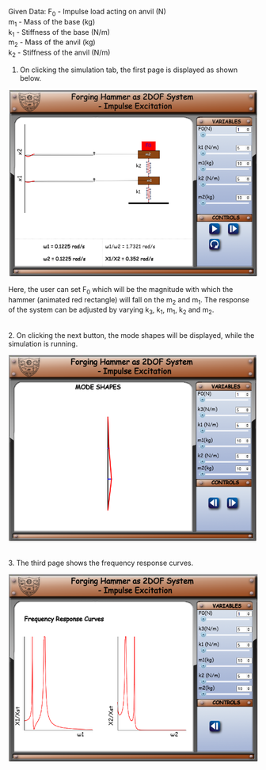 Given Data:
F<sub>0</sub> - Impulse load acting on anvil (N)<br>
m<sub>1</sub> - Mass of the base (kg) <br>
k<sub>1</sub> - Stiffness of the base (N/m) <br>
m<sub>2</sub> - Mass of the anvil (kg) <br>
k<sub>2</sub> - Stiffness of the anvil (N/m) <br>

1. On clicking the simulation tab, the first page is displayed as shown below.


![Alt text](Images/1.png)

Here, the user can set F<sub>0</sub> which will be the magnitude with which the hammer (animated red rectangle) will fall on the m<sub>2</sub> and m<sub>1</sub>. The response of the system can be adjusted by varying k<sub>3</sub>, k<sub>1</sub>, m<sub>1</sub>, k<sub>2</sub> and m<sub>2</sub>.

<br>
2. On clicking the next button, the mode shapes will be displayed, while the simulation is running.


![Alt text](Images/2.png)



<br>
3. The third page shows the frequency response curves.


![Alt text](Images/3.png)


